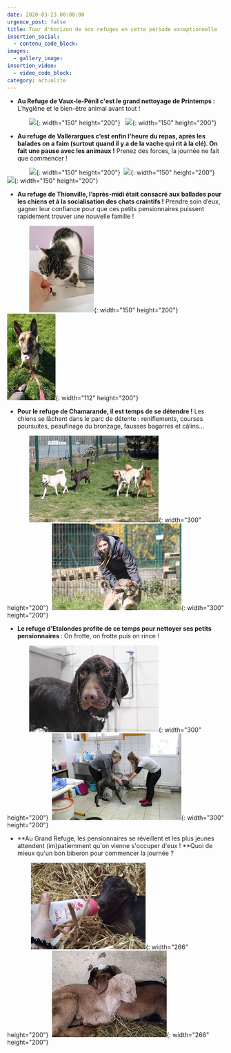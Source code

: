 ```yaml
---
date: 2020-03-23 00:00:00
urgence_post: false
title: Tour d'horizon de nos refuges en cette période exceptionnelle
insertion_social:
  - contenu_code_block:
images:
  - gallery_image:
insertion_video:
  - video_code_block:
category: actualite
---
```


* **Au Refuge de Vaux-le-P&eacute;nil c'est le grand nettoyage de Printemps :** L'hygi&egrave;ne et le bien-&ecirc;tre animal avant tout \!

&nbsp; &nbsp; &nbsp; &nbsp; &nbsp; &nbsp; &nbsp;![](/uploads/vaux-le-pénil-ok1.jpg){: width="150" height="200"}&nbsp; &nbsp;![](/uploads/vaux-le-pénil-ok2.jpg){: width="150" height="200"}

* **Au refuge de Vall&eacute;rargues c’est enfin l'heure du repas, apr&egrave;s les balades on a faim (surtout quand il y a de la vache qui rit &agrave; la cl&eacute;). On fait une pause avec les animaux \!** Prenez des forces, la journ&eacute;e ne fait que commencer \!&nbsp;

&nbsp; &nbsp; &nbsp; &nbsp; &nbsp; &nbsp; &nbsp;![](/uploads/vallérargues-ok1.jpg){: width="150" height="200"}&nbsp;&nbsp;![](/uploads/vallérargues-ok2.jpg){: width="150" height="200"}&nbsp;&nbsp;![](/uploads/vallérargues-ok3.jpg){: width="150" height="200"}

* **Au refuge de Thionville, l’apr&egrave;s-midi &eacute;tait consacr&eacute; aux ballades pour les chiens et &agrave; la socialisation des chats craintifs \!** Prendre soin d’eux, gagner leur confiance pour que ces petits pensionnaires puissent rapidement trouver une nouvelle famille \!&nbsp;&nbsp;

&nbsp; &nbsp; &nbsp; &nbsp; &nbsp; &nbsp; &nbsp;![](/uploads/thionville-ok1.jpg){: width="150" height="200"}&nbsp;&nbsp;![](/uploads/thionville-ok2.jpg){: width="112" height="200"}

* **Pour le refuge de Chamarande, il est temps de se d&eacute;tendre \!** Les chiens se l&acirc;chent dans le parc de d&eacute;tente : reniflements, courses poursuites, peaufinage du bronzage, fausses bagarres et c&acirc;lins…

&nbsp; &nbsp; &nbsp; &nbsp; &nbsp; &nbsp; &nbsp;![](/uploads/chamarande-ok2.jpg){: width="300" height="200"}&nbsp;&nbsp;![](/uploads/chamarande-ok3.jpg){: width="300" height="200"}

* **Le refuge d’Etalondes profite de ce temps pour nettoyer ses petits pensionnaires&nbsp;**\: On frotte, on frotte puis on rince \!&nbsp;

&nbsp; &nbsp; &nbsp; &nbsp; &nbsp; &nbsp; &nbsp;![](/uploads/etalondes-ok1.jpg){: width="300" height="200"}&nbsp;&nbsp;![](/uploads/etalondes-ok2.jpg){: width="300" height="200"}

* **Au Grand Refuge, les pensionnaires se r&eacute;veillent et les plus jeunes attendent (im)patiemment qu'on vienne s'occuper d'eux \!&nbsp;**Quoi de mieux qu'un bon biberon pour commencer la journ&eacute;e ?&nbsp;

&nbsp; &nbsp; &nbsp; &nbsp; &nbsp; &nbsp; &nbsp;&nbsp;![](/uploads/grand-refuge-okbis.jpg){: width="266" height="200"}&nbsp;&nbsp;![](/uploads/grand-refuge-ok2bis.jpg){: width="266" height="200"}